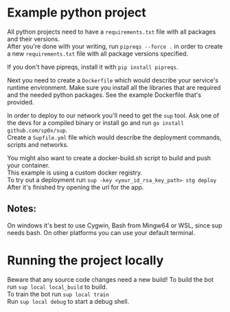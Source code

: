 # Example python project

All python projects need to have a `requirements.txt` file with all packages and their versions.  
After you're done with your writing, run `pipreqs --force .`
in order to create a new `requirements.txt` file with all package versions specified.

If you don't have pipreqs, install it with `pip install pipreqs`.

Next you need to create a `Dockerfile` which would describe your service's runtime environment.
Make sure you install all the libraries that are required and the needed python packages.
See the example Dockerfile that's provided.

In order to deploy to our network you'll need to get the `sup` tool.
Ask one of the devs for a compiled binary or install go and run `go install github.com/sp0x/sup`.    
Create a `Supfile.yml` file which would describe the deployment commands, scripts and networks.

You might also want to create a docker-build.sh script to build and push your container.  
This example is using a custom docker registry.  
To try out a deployment run `sup -key <your_id_rsa_key_path> stg deploy`
After it's finished try opening the url for the app.

## Notes:
On windows it's best to use Cygwin, Bash from Mingw64 or WSL, since sup needs bash.
On other platforms you can use your default terminal.


# Running the project locally
Beware that any source code changes need a new build!
To build the bot run `sup local local_build` to build.    
To train the bot run `sup local train`  
Run `sup local debug` to start a debug shell.  